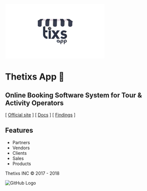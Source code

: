 ![GitHub Logo](/src/img/logoT.png)

# Thetixs App :rocket: 

## Online Booking Software System for Tour & Activity Operators


 [ [Official site](https://www.thetixsapp.com) ] 
 [ [Docs](https://www.thetixsapp.com/web/#/app/docs) ]
  [ [Findings](/findings.md) ]

## Features
- Partners
- Vendors
- Clients
- Sales
- Products

Thetixs INC © 2017 - 2018


![GitHub Logo](https://www.thetixsapp.com/assets/img/features/app_block.png)


